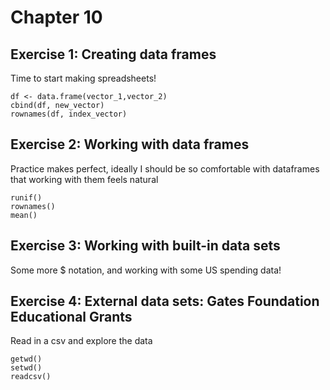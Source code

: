 # Chapter 10
## Exercise 1: Creating data frames
Time to start making spreadsheets!
```
df <- data.frame(vector_1,vector_2)
cbind(df, new_vector)
rownames(df, index_vector)
```

## Exercise 2: Working with data frames
Practice makes perfect, ideally I should be so comfortable with dataframes that working with them feels natural
```
runif()
rownames()
mean()

```

## Exercise 3: Working with built-in data sets
Some more $ notation, and working with some US spending data!

## Exercise 4: External data sets: Gates Foundation Educational Grants
Read in a csv and explore the data
```
getwd()
setwd()
readcsv()
```